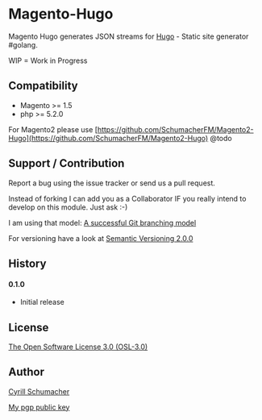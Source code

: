 Magento-Hugo
============

Magento Hugo generates JSON streams for [Hugo](http://gohugo.io) - Static site generator #golang.

WIP = Work in Progress

Compatibility
-------------

- Magento >= 1.5
- php >= 5.2.0

For Magento2 please use [https://github.com/SchumacherFM/Magento2-Hugo](https://github.com/SchumacherFM/Magento2-Hugo) @todo

Support / Contribution
----------------------

Report a bug using the issue tracker or send us a pull request.

Instead of forking I can add you as a Collaborator IF you really intend to develop on this module. Just ask :-)

I am using that model: [A successful Git branching model](http://nvie.com/posts/a-successful-git-branching-model/)

For versioning have a look at [Semantic Versioning 2.0.0](http://semver.org/)

History
-------

#### 0.1.0

- Initial release

License
-------

[The Open Software License 3.0 (OSL-3.0)](http://opensource.org/licenses/osl-3.0.php)

Author
------

[Cyrill Schumacher](http://cyrillschumacher.com)

[My pgp public key](http://www.schumacher.fm/cyrill.asc)
